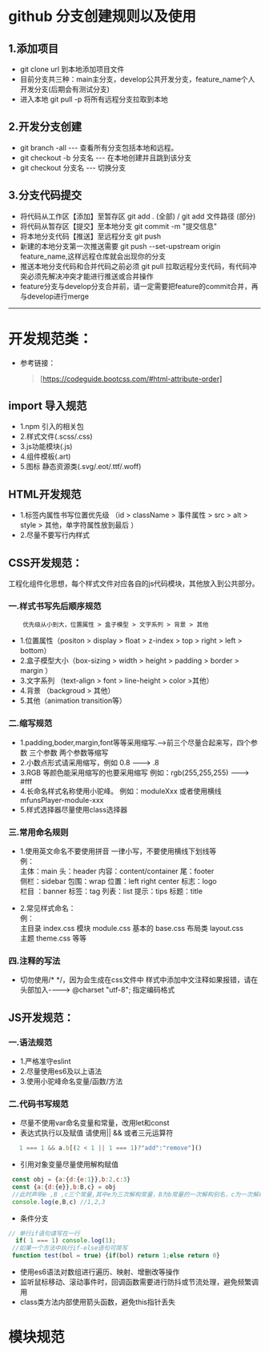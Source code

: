 # github 分支创建规则以及使用

## 1.添加项目
  - git clone url 到本地添加项目文件
  - 目前分支共三种：main主分支，develop公共开发分支，feature_name个人开发分支(后期会有测试分支)
  - 进入本地 git pull -p 将所有远程分支拉取到本地
## 2.开发分支创建
  - git branch -all       --- 查看所有分支包括本地和远程。
  - git checkout -b 分支名 --- 在本地创建并且跳到该分支
  - git checkout  分支名   --- 切换分支
## 3.分支代码提交
  - 将代码从工作区【添加】至暂存区       git add . (全部) / git add 文件路径 (部分)
  - 将代码从暂存区【提交】至本地分支     git commit -m "提交信息" 
  - 将本地分支代码【推送】至远程分支     git push 
  - 新建的本地分支第一次推送需要 git push --set-upstream origin feature_name,这样远程仓库就会出现你的分支
  - 推送本地分支代码和合并代码之前必须 git pull 拉取远程分支代码，有代码冲突必须先解决冲突才能进行推送或合并操作
  - feature分支与develop分支合并前，请一定需要把feature的commit合并，再与develop进行merge
  
****

# 开发规范类：
 - 参考链接：
   > [https://codeguide.bootcss.com/#html-attribute-order]

## import 导入规范

- 1.npm 引入的相关包
- 2.样式文件(.scss/.css)
- 3.js功能模块(.js)
- 4.组件模板(.art)
- 5.图标 静态资源类(.svg/.eot/.ttf/.woff)



## HTML开发规范
 - 1.标签内属性书写位置优先级 （id > className > 事件属性 > src  > alt > style > 其他，单字符属性放到最后 ）
 - 2.尽量不要写行内样式


## CSS开发规范：
 工程化组件化思想，每个样式文件对应各自的js代码模块，其他放入到公共部分。
### 一.样式书写先后顺序规范
        优先级从小到大，位置属性 > 盒子模型 > 文字系列 > 背景 > 其他
- 1.位置属性（positon > display > float > z-index > top > right > left > bottom）
- 2.盒子模型大小（box-sizing > width > height > padding > border > margin ）
- 3.文字系列 （text-align > font > line-height > color >其他）
- 4.背景 （backgroud > 其他）
- 5.其他（animation transition等）

### 二.缩写规范
 - 1.padding,boder,margin,font等等采用缩写.-->前三个尽量合起来写，四个参数 三个参数 两个参数等缩写
 - 2.小数点形式请采用缩写，例如 0.8 ---> .8
 - 3.RGB 等颜色能采用缩写的也要采用缩写 例如：rgb(255,255,255) ---> #fff
 - 4.长命名样式名称使用小驼峰。 例如：moduleXxx 或者使用横线 mfunsPlayer-module-xxx
 - 5.样式选择器尽量使用class选择器

### 三.常用命名规则
- 1.使用英文命名不要使用拼音 一律小写，不要使用横线下划线等  
    例：  
     主体：main      头：header      内容：content/container     尾：footer  
     侧栏：sidebar   包围：wrap      位置：left right center    标志：logo   
     栏目 ：banner   标签：tag       列表：list             提示：tips        标题：title
         
- 2.常见样式命名：  
    例：  
    主目录 index.css  模块 module.css   基本的 base.css  布局类  layout.css  
    主题 theme.css 等等     

### 四.注释的写法
 - 切勿使用/* */，因为会生成在css文件中  样式中添加中文注释如果报错，请在头部加入----> @charset "utf-8"; 指定编码格式


## JS开发规范：
### 一.语法规范
 - 1.严格准守eslint
 - 2.尽量使用es6及以上语法
 - 3.使用小驼峰命名变量/函数/方法

### 二.代码书写规范 
 - 尽量不使用var命名变量和常量，改用let和const
 - 表达式执行以及赋值 请使用|| && 或者三元运算符  
 ```js
    1 === 1 && a.b[(2 < 1 || 1 === 1)?"add":"remove"]()
```

 - 引用对象变量尽量使用解构赋值   
 ```js
  const obj = {a:{d:{e:1}},b:2,c:3}
  const {a:{d:{e}},b:B,c} = obj
  //此时声明e ,B ,c三个常量,其中e为三次解构常量，B为b常量的一次解构别名，c为一次解构常量
  console.log(e,B,c) //1,2,3
```
  - 条件分支   
 ```js
 // 单行if语句请写在一行 
   if( 1 === 1) console.log(1);
  //如果一个方法中执行if-else语句可简写
  function test(bol = true) {if(bol) return 1;else return 0}
```

  - 使用es6语法对数组进行遍历、映射、增删改等操作
  - 监听鼠标移动、滚动事件时，回调函数需要进行防抖或节流处理，避免频繁调用
  - class类方法内部使用箭头函数，避免this指针丢失


 
# 模块规范

##

 